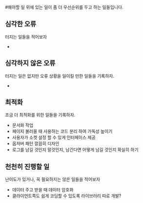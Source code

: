 #해야할 일
위에 있는 일이 좀 더 우선순위를 두고 하는 일들입니다.

## 심각한 오류
터지는 일들을 적어보자

- 

## 심각하지 않은 오류
터지는 일은 없지만 오류 상황을 일이킬 만한 일들을 기록하자.

-

## 최적화
조금 더 최적화를 위한 일들을 기록하자.

- 문서화 작업
- 페이지 불러올 때 사용하는 코드 분리 하여 가독성 높이기
- 사용자가 소켓 설정 할 수 있게 인터페이스 제공
- 옵저버 패턴 깔끔히 디자인
- 로그를 남길 것인지 말것인지, 남긴다면 어떻게 남길 것인지 확실히 하기

## 천천히 진행할 일
난이도가 있거나, 꼭 필요하지는 않은 일들을 적어보자

- 데이터 주고 받을 때 데이터 암호화
- 클라이언트쪽도 쉽게 코딩할 수 있도록 라이브러리 따로 개발?

